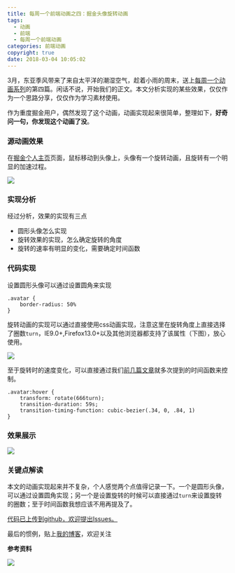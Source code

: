 ```yaml
---
title: 每周一个前端动画之四：掘金头像旋转动画
tags:
  - 动画
  - 前端
  - 每周一个前端动画
categories: 前端动画
copyright: true
date: 2018-03-04 10:05:02
---
```

3月，东亚季风带来了来自太平洋的潮湿空气，趁着小雨的周末，送上[每周一个动画系列](https://github.com/zhyjor/animation-css-demos.git)的第四篇。闲话不说，开始我们的正文。本文分析实现的某些效果，仅仅作为一个思路分享，仅仅作为学习素材使用。
<!--more-->

作为重度掘金用户，偶然发现了这个动画，动画实现起来很简单，整理如下，**好奇问一句，你发现这个动画了没**。
### 源动画效果
在[掘金个人主页](https://juejin.im/user/56be7326a633bd005c8cd3a7)页面，鼠标移动到头像上，头像有一个旋转动画，且旋转有一个明显的加速过程。

![](http://oankigr4l.bkt.clouddn.com/week4_juejin.gif)

### 实现分析

经过分析，效果的实现有三点

* 圆形头像怎么实现
* 旋转效果的实现，怎么确定旋转的角度
* 旋转的速率有明显的变化，需要确定时间函数

### 代码实现
设置圆形头像可以通过设置圆角来实现
```
.avatar {
    border-radius: 50%
}
```
旋转动画的实现可以通过直接使用css动画实现，注意这里在旋转角度上直接选择了圈数`turn`，IE9.0+,Firefox13.0+以及其他浏览器都支持了该属性（下图），放心使用。

![](http://oankigr4l.bkt.clouddn.com/week4_turn.png)

至于旋转时的速度变化，可以直接通过我们[前几篇文章](https://juejin.im/post/5a74902e5188257a64266f83)就多次提到的时间函数来控制。
```
.avatar:hover {
    transform: rotate(666turn);
    transition-duration: 59s;
    transition-timing-function: cubic-bezier(.34, 0, .84, 1)
}
```

### 效果展示

![](http://oankigr4l.bkt.clouddn.com/week4_my.gif)

### 关键点解读
本文的动画实现起来并不复杂，个人感觉两个点值得记录一下。一个是圆形头像，可以通过设置圆角实现；另一个是设置旋转的时候可以直接通过`turn`来设置旋转的圈数；至于时间函数我想应该不用再提及了。

[代码已上传到github，欢迎提出Issues。](https://github.com/zhyjor/animation-css-demos.git)

最后的惯例，贴上[我的博客](https://github.com/zhyjor/homepage-index)，欢迎关注

**参考资料**
[]()



![](http://oankigr4l.bkt.clouddn.com/wexin.png)